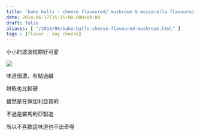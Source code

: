 ```yaml
---
title: 'bake balls - cheese flavoured/ mushroom & mozzarella flavoured'
date: 2014-06-17T15:15:00.000+08:00
draft: false
aliases: [ "/2014/06/bake-balls-cheese-flavoured-mushroom.html" ]
tags : [flavor - say cheese]
---
```


小小的波波粒餅好可愛  

[![](https://4.bp.blogspot.com/-guXsP3guhMY/XEMh9gogAjI/AAAAAAAAFuA/gEGsddS682slKy_9t--6q1NBMju_gu14ACLcBGAs/s640/14186546547_43ea1c2cc3_z.jpg)](https://4.bp.blogspot.com/-guXsP3guhMY/XEMh9gogAjI/AAAAAAAAFuA/gEGsddS682slKy_9t--6q1NBMju_gu14ACLcBGAs/s1600/14186546547_43ea1c2cc3_z.jpg)

味道很濃，有點過鹹

餅乾也比較硬

  

雖然是在保加利亞買的

不過是羅馬利亞製造

所以不喜歡這味道也不出奇喔